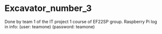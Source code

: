 # Excavator_number_3
Done by team 1 of the IT project 1 course of EF22SP group.
Raspberry Pi log in info: 
(user: teamone)
(password: teamone)
